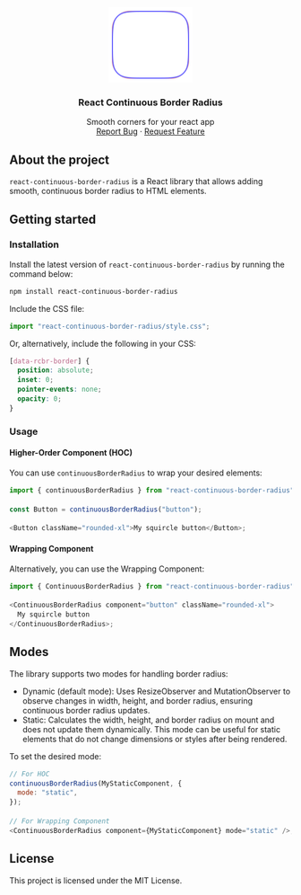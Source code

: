 <div align="center">
  <a href="https://github.com/howsus/react-continuous-border-radius">
    <img src="https://github.com/howsus/react-continuous-border-radius/raw/main/preview.png" alt="Logo" width="150" height="133">
  </a>

  <h3 align="center">React Continuous Border Radius</h3>

  <p align="center">
    Smooth corners for your react app
    <br />
    <a href="https://github.com/howsus/react-continuous-border-radius/issues/new?labels=bug&template=bug-report.md">Report Bug</a>
    ·
    <a href="https://github.com/howsus/react-continuous-border-radius/issues/new?labels=enhancement&template=feature-request.md">Request Feature</a>
  </p>
</div>

## About the project

`react-continuous-border-radius` is a React library that allows adding smooth, continuous border radius to HTML elements.

## Getting started

### Installation

Install the latest version of `react-continuous-border-radius` by running the command below:

```sh
npm install react-continuous-border-radius
```

Include the CSS file:

```js
import "react-continuous-border-radius/style.css";
```

Or, alternatively, include the following in your CSS:

```css
[data-rcbr-border] {
  position: absolute;
  inset: 0;
  pointer-events: none;
  opacity: 0;
}
```

### Usage

#### Higher-Order Component (HOC)

You can use `continuousBorderRadius` to wrap your desired elements:

```js
import { continuousBorderRadius } from "react-continuous-border-radius";

const Button = continuousBorderRadius("button");

<Button className="rounded-xl">My squircle button</Button>;
```

#### Wrapping Component

Alternatively, you can use the Wrapping Component:

```js
import { ContinuousBorderRadius } from "react-continuous-border-radius";

<ContinuousBorderRadius component="button" className="rounded-xl">
  My squircle button
</ContinuousBorderRadius>;
```

## Modes

The library supports two modes for handling border radius:

- Dynamic (default mode): Uses ResizeObserver and MutationObserver to observe changes in width, height, and border radius, ensuring continuous border radius updates.
- Static: Calculates the width, height, and border radius on mount and does not update them dynamically. This mode can be useful for static elements that do not change dimensions or styles after being rendered.

To set the desired mode:

```js
// For HOC
continuousBorderRadius(MyStaticComponent, {
  mode: "static",
});

// For Wrapping Component
<ContinuousBorderRadius component={MyStaticComponent} mode="static" />;
```

## License

This project is licensed under the MIT License.
